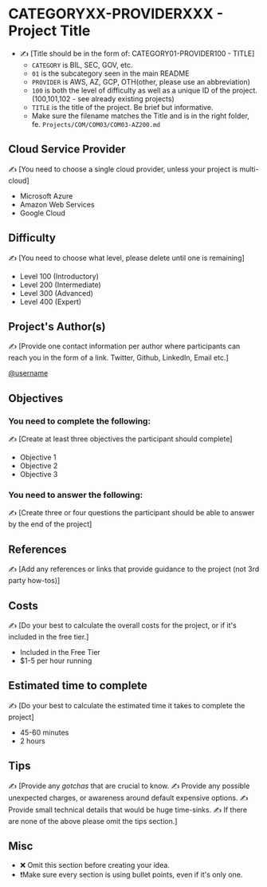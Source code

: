 # CATEGORYXX-PROVIDERXXX - Project Title

- ✍️ [Title should be in the form of: CATEGORY01-PROVIDER100 - TITLE]
  - `CATEGORY` is BIL, SEC, GOV, etc.
  - `01` is the subcategory seen in the main README
  - `PROVIDER` is AWS, AZ, GCP, OTH(other, please use an abbreviation)
  - `100` is both the level of difficulty as well as a unique ID of the project. (100,101,102 - see already existing projects)
  - `TITLE` is the title of the project. Be brief but informative.
  - Make sure the filename matches the Title and is in the right folder, fe. `Projects/COM/COM03/COM03-AZ200.md`


## Cloud Service Provider
✍️ [You need to choose a single cloud provider, unless your project is multi-cloud]
- Microsoft Azure
- Amazon Web Services
- Google Cloud

## Difficulty
✍️ [You need to choose what level, please delete until one is remaining]
- Level 100 (Introductory)
- Level 200 (Intermediate)
- Level 300 (Advanced)
- Level 400 (Expert)

## Project's Author(s)
✍️ [Provide one contact information per author where participants can reach you in the form of a link. Twitter, Github, LinkedIn, Email etc.]

[@username](https://twitter/username)

## Objectives

### You need to complete the following:
✍️  [Create at least three objectives the participant should complete]

- Objective 1
- Objective 2
- Objective 3

### You need to answer the following:
✍️  [Create three or four questions the participant should be able to answer by the end of the project]

## References
✍️  [Add any references or links that provide guidance to the project (not 3rd party how-tos)]

## Costs
✍️ [Do your best to calculate the overall costs for the project, or if it's included in the free tier.]
- Included in the Free Tier
- $1-5 per hour running

## Estimated time to complete
✍️ [Do your best to calculate the estimated time it takes to complete the project]
- 45-60 minutes
- 2 hours

## Tips
✍️  [Provide any _gotchas_ that are crucial to know.
✍️  Provide any possible unexpected charges, or awareness around default expensive options.
✍️  Provide small technical details that would be huge time-sinks.
✍️  If there are none of the above please omit the tips section.]

## Misc
- ❌ Omit this section before creating your idea.
- ❗️Make sure every section is using bullet points, even if it's only one.
